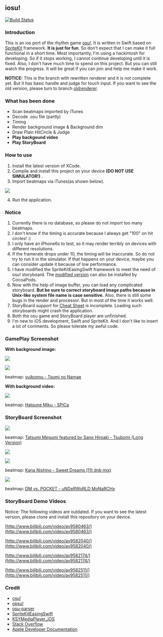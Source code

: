## iosu!

[![Build Status](https://api.travis-ci.org/imxieyi/iosu.svg?branch=master)](https://travis-ci.org/imxieyi/iosu)

### Introduction
This is an ios port of the rhythm game [osu!](https://osu.ppy.sh). It is written in Swift based on [SpriteKit](https://developer.apple.com/spritekit/) framework. **It is just for fun**. So don't expect that I can make it full functional in a short time. Most importantly, I'm using a hackintosh for developing. So if it stops working, I cannot continue developing until it is fixed. Also, I don't have much time to spend on this project. But you can still watch the progress. It will be great if you can join and help me make it work.

**NOTICE:** This is the branch with rewritten renderer and it is not complete yet. But it has basic handle and judge for touch input. If you want to see the old version, please turn to branch [oldrenderer](https://github.com/imxieyi/iosu/tree/oldrenderer).

### What has been done
 - Scan beatmaps imported by iTunes
 - Decode .osu file (partly)
 - Timing
 - Render background image & Background dim
 - Draw Plain HitCircle & Judge
 - **Play backgound video**
 - **Play StoryBoard**

### How to use
1. Install the latest version of XCode.
2. Compile and install this project on your device **(DO NOT USE SIMULATOR!)** .
3. Import beatmaps via iTunes(as shown below).

![](screenshots/import.png)

4. Run the application.

### Notice
1. Currently there is no database, so please do not import too many beatmaps.
2. I don't know if the timing is accurate because I always get "100" on hit circles! :)
3. I only have an iPhone6s to test, so it may render terribly on devices with different resolutions.
4. If the framerate drops under 10, the timing will be inaccurate. So do not try to run it in the simulator. If that happens on your device, maybe you can consider update it because of low performance.
5. I have modified the SpriteKitEasingSwift framework to meet the need of osu! storyboard. The [modified version](https://github.com/imxieyi/SpriteKitEasingSwift) can also be installed by CocoaPods.
6. Now with the help of image buffer, you can load any complicated storyboard. **But be sure to correct storyboard image paths because in Unix-like system file name is case sensitive.** Also, there is still some bugs in the render and processor. But in most of the time it works well.
7. StoryBoard support for [Cheat Sheet](https://osu.ppy.sh/wiki/Storyboard_Scripting/Cheat_Sheet) is incomplete. Loading such storyboards might crash the application.
8. Both the osu game and StoryBoard player are unfinished.
9. I'm new to iOS development, Swift and SpriteKit. And I don't like to insert a lot of comments. So please tolerate my awful code.

### GamePlay Screenshot

**With background image:**

![](screenshots/run_2.png)

![](screenshots/run_1.png)

beatmap: [yuikonnu - Tsumi no Namae](https://osu.ppy.sh/s/548999)

**With background video:**

![](screenshots/v_run.png)

beatmap: [Hatsune Miku - SPiCa](https://osu.ppy.sh/s/16226)

### StoryBoard Screenshot

![](screenshots/sbplayer1.png)

beatmap: [Tatsumi Megumi featured by Sano Hiroaki - Tsubomi (Long Version)](https://osu.ppy.sh/s/311064)

![](screenshots/sbplayer2.png)

![](screenshots/sbplayer3.png)

beatmap: [Kana Nishino - Sweet Dreams (11t dnb mix)](https://osu.ppy.sh/s/499488)

![](screenshots/sbplayer4.png)

beatmap: [DM vs. POCKET - uNDeRWoRLD MoNaRCHy](https://osu.ppy.sh/s/412938)

### StoryBoard Demo Videos

Notice: The following videos are outdated. If you want to see the latest version, please clone and install this repository on your device.

[http://www.bilibili.com/video/av9580463/](http://www.bilibili.com/video/av9580463/)

[http://www.bilibili.com/video/av9582040/](http://www.bilibili.com/video/av9582040/)

[http://www.bilibili.com/video/av9582174/](http://www.bilibili.com/video/av9582174/)

[http://www.bilibili.com/video/av9582511/](http://www.bilibili.com/video/av9582511/)

### Credit
 - [osu!](https://osu.ppy.sh)
 - [opsu!](https://github.com/itdelatrisu/opsu)
 - [osu-parser](https://github.com/nojhamster/osu-parser)
 - [SpriteKitEasingSwift](https://github.com/craiggrummitt/SpriteKitEasingSwift)
 - [KSYMediaPlayer_iOS](https://github.com/ksvc/KSYMediaPlayer_iOS)
 - [Stack Overflow](http://stackoverflow.com)
 - [Apple Developer Documentation](https://developer.apple.com/reference/)

